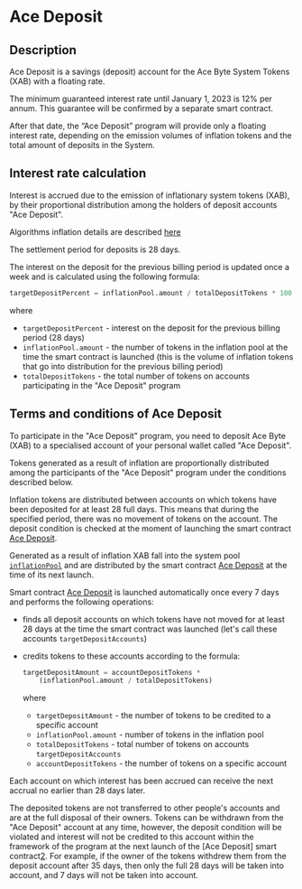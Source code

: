 # Ace Deposit

## Description

Ace Deposit is a savings (deposit) account for the Ace Byte System Tokens (XAB) with a floating rate.

The minimum guaranteed interest rate until January 1, 2023 is 12% per annum. This guarantee will be confirmed by a separate smart contract.

After that date, the “Ace Deposit” program will provide only a floating interest rate, depending on the emission volumes of inflation tokens and the total amount of deposits in the System.

## Interest rate calculation

Interest is accrued due to the emission of inflationary system tokens (XAB), by their proportional distribution among the holders of deposit accounts "Ace Deposit".

Algorithms inflation details are described [here][1]

The settlement period for deposits is 28 days.

The interest on the deposit for the previous billing period is updated once a week and is calculated using the following formula:

```python
targetDepositPercent = inflationPool.amount / totalDepositTokens * 100
```

where

- `targetDepositPercent` - interest on the deposit for the previous billing period (28 days)
- `inflationPool.amount` - the number of tokens in the inflation pool at the time the smart contract is launched (this is the volume of inflation tokens that go into distribution for the previous billing period)
- `totalDepositTokens` - the total number of tokens on accounts participating in the "Ace Deposit" program


## Terms and conditions of Ace Deposit

To participate in the "Ace Deposit" program, you need to deposit Ace Byte (XAB) to a specialised account of your personal wallet called "Ace Deposit".

Tokens generated as a result of inflation are proportionally distributed among the participants of the "Ace Deposit" program under the conditions described below.

Inflation tokens are distributed between accounts on which tokens have been deposited for at least 28 full days. This means that during the specified period, there was no movement of tokens on the account. The deposit condition is checked at the moment of launching the smart contract [Ace Deposit][2].

Generated as a result of inflation XAB fall into the system pool [`inflationPool`][3] and are distributed by the smart contract [Ace Deposit][2] at the time of its next launch.

Smart contract [Ace Deposit][2] is launched automatically once every 7 days and performs the following operations:

- finds all deposit accounts on which tokens have not moved for at least 28 days at the time the smart contract was launched (let's call these accounts `targetDepositAccounts`)
- credits tokens to these accounts according to the formula:

    ```python
    targetDepositAmount = accountDepositTokens *
        (inflationPool.amount / totalDepositTokens)
    ```

    where

    - `targetDepositAmount` - the number of tokens to be credited to a specific account
    - `inflationPool.amount` - number of tokens in the inflation pool
    - `totalDepositTokens` - total number of tokens on accounts `targetDepositAccounts`
    - `accountDepositTokens` - the number of tokens on a specific account

Each account on which interest has been accrued can receive the next accrual no earlier than 28 days later.

The deposited tokens are not transferred to other people's accounts and are at the full disposal of their owners. Tokens can be withdrawn from the "Ace Deposit" account at any time, however, the deposit condition will be violated and interest will not be credited to this account within the framework of the program at the next launch of the [Ace Deposit] smart contract[2]. For example, if the owner of the tokens withdrew them from the deposit account after 35 days, then only the full 28 days will be taken into account, and 7 days will not be taken into account.

[1]: ../system-tokens/ace-byte.md
[2]: ../list-of-operations/ace-deposit.md
[3]: ../glossary/system-pools.md#inflationpool
